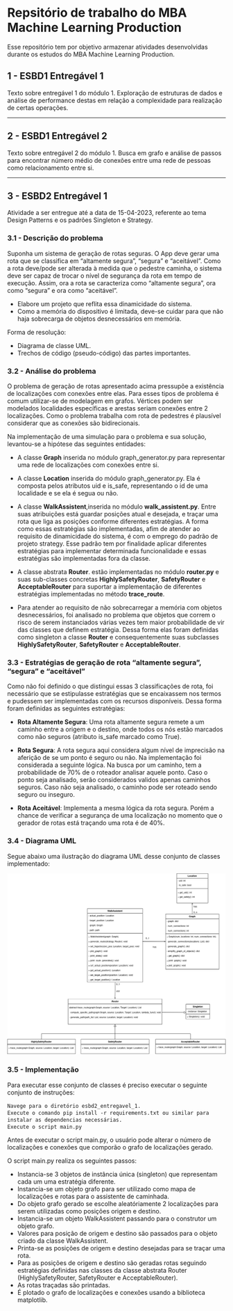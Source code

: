 # Repsitório de trabalho do MBA Machine Learning Production

Esse repositório tem por objetivo armazenar atividades desenvolvidas durante os estudos do MBA Machine Learning Production.

## 1 - ESBD1 Entregável 1

Texto sobre entregável 1 do módulo 1. Exploração de estruturas de dados e análise de performance destas em relação a complexidade para realização de certas operações.

<hr>

## 2 - ESBD1 Entregável 2

Texto sobre entregável 2 do módulo 1. Busca em grafo e análise de passos para encontrar número médio de conexões entre uma rede de pessoas como relacionamento entre si.

<hr>

## 3 - ESBD2 Entregável 1

Atividade a ser entregue até a data de 15-04-2023, referente ao tema Design Patterns e os padrões Singleton e Strategy.

### **3.1 - Descrição do problema**

Suponha um sistema de geração de rotas seguras. O App deve gerar uma rota que se classifica em “altamente segura”, “segura” e “aceitável”. Como a rota deve/pode ser alterada à medida que o pedestre caminha, o sistema deve ser capaz de trocar o nível
de segurança da rota em tempo de execução. Assim, ora a rota se caracteriza como “altamente segura”, ora como “segura” e ora como “aceitável”.

- Elabore um projeto que reflita essa dinamicidade do sistema.
- Como a memória do dispositivo é limitada, deve-se cuidar para que não haja sobrecarga de objetos desnecessários em memória.

Forma de resolução:

- Diagrama de classe UML.
- Trechos de código (pseudo-código) das partes importantes.

### **3.2 - Análise do problema**

O problema de geração de rotas apresentado acima pressupõe a existência de localizações com conexões entre elas. Para esses tipos de problema é comum utilizar-se de modelagem em grafos. Vértices podem ser modelados localidades específicas e arestas seriam conexões entre 2 localizações. Como o problema trabalha com rota de pedestres é plausível considerar que as conexões são bidirecionais.

Na implementação de uma simulação para o problema e sua solução, levantou-se a hipótese das seguintes entidades:

- A classe **Graph** inserida no módulo graph_generator.py para representar uma rede de localizações com conexões entre si.

- A classe  **Location** inserida do módulo graph_generator.py. Ela é composta pelos atributos uid e is_safe, representando o id de uma localidade e se ela é segua ou não.

- A classe **WalkAssistent**,inserida no módulo **walk_assistent.py**. Entre suas atribuições está guardar posições atual e desejada, e traçar uma rota que liga as posições conforme diferentes estratégias. A forma como essas estratégias são implementadas, afim de atender ao requisito de dinamicidade do sistema, é com o emprego do padrão de projeto strategy. Esse padrão tem por finalidade aplicar diferentes estratégias para implementar determinada funcionalidade e essas estratégias são implementadas fora da classe.

- A classe abstrata **Router**. estão implementadas no módulo **router.py** e suas sub-classes concretas **HighlySafetyRouter**, **SafetyRouter** e **AcceptableRouter** para suportar a implementação de diferentes estratégias implementadas no método **trace_route**.

- Para atender ao requisito de não sobrecarregar a memória com objetos desnecessários, foi analisado no problema que objetos que correm o risco de serem instanciados várias vezes tem maior probabilidade de vir das classes que definem estratégia. Dessa forma elas foram definidas como singleton a classe **Router** e consequentemente suas subclasses **HighlySafetyRouter**, **SafetyRouter** e **AcceptableRouter**.

### **3.3 - Estratégias de geração de rota “altamente segura”, “segura” e “aceitável”**

Como não foi definido o que distingui essas 3 classificações de rota, foi necessário que se estipulasse estratégias que se encaixassem nos termos e pudessem ser implementadas com os recursos disponíveis. Dessa forma foram definidas as seguintes estratégias:

- **Rota Altamente Segura**: Uma rota altamente segura remete a um caminho entre a origem e o destino, onde todos os nós 
estão marcados como não seguros (atributo is_safe marcado como True).

- **Rota Segura**: A rota segura aqui considera algum nível de imprecisão na aferição de se um ponto é seguro ou não. Na implementação foi considerada a seguinte lógica. Na busca por um caminho, tem a probabilidade de 70% de o roteador analisar aquele ponto. Caso o ponto seja analisado, serão considerados validos apenas caminhos seguros. Caso não seja analisado, o caminho pode ser roteado sendo seguro ou inseguro.

- **Rota Aceitável**: Implementa a mesma lógica da rota segura. Porém a chance de verificar a segurança de uma localização no momento que o gerador de rotas está traçando uma rota é de 40%.


### **3.4 - Diagrama UML**

Segue abaixo uma ilustração do diagrama UML desse conjunto de classes implementado:

![Figura 2: Diagrama UML](./img/uml_esbd2_1.png)


### **3.5 - Implementação**

Para executar esse conjunto de classes é preciso executar o seguinte conjunto de instruções:

    Navege para o diretório esbd2_entregavel_1.
    Execute o comando pip install -r requirements.txt ou similar para instalar as dependencias necessárias.
    Execute o script main.py


Antes de executar o script main.py, o usuário pode alterar o número de localizações e conexões que comporão o grafo de localizações gerado.

O script main.py realiza os seguintes passos:

- Instancia-se 3 objetos de instância única (singleton) que representam cada um uma estratégia diferente.
- Instancia-se um objeto grafo para ser utilizado como mapa de localizações e rotas para o assistente de caminhada.
- Do objeto grafo gerado se escolhe aleatóriamente 2 localizações para serem utilizadas como posições origem e destino.
- Instancia-se um objeto WalkAssistent passando para o construtor um objeto grafo.
- Valores para posição de origem e destino são passados para o objeto criado da classe WalkAssistent.
- Printa-se as posições de origem e destino desejadas para se traçar uma rota.
- Para as posições de origem e destino são geradas rotas seguindo estratégias definidas nas classes da classe abstrata Router (HighlySafetyRouter, SafetyRouter e AcceptableRouter).
- As rotas traçadas são printadas.
- É plotado o grafo de localizações e conexões usando a biblioteca matplotlib.